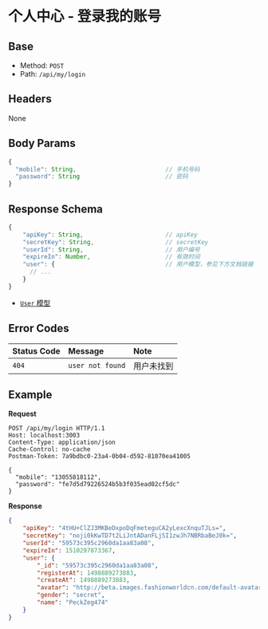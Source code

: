 # 个人中心 - 登录我的账号

## Base

* Method: `POST`
* Path: `/api/my/login`

## Headers

None

## Body Params

```js
{
  "mobile": String,                         // 手机号码
  "password": String                        // 密码
}
```

## Response Schema

```js
{
    "apiKey": String,                       // apiKey
    "secretKey": String,                    // secretKey
    "userId": String,                       // 用户编号
    "expireIn": Number,                     // 有效时间
    "user": {                               // 用户模型，参见下方文档链接
      // ...
    }
}
```

* [`User` 模型][user-model]

## Error Codes

Status Code | Message                 | Note
:---------- | :---------------------- | :----
`404`       | `user not found`        | 用户未找到

## Example

**Request**

```
POST /api/my/login HTTP/1.1
Host: localhost:3003
Content-Type: application/json
Cache-Control: no-cache
Postman-Token: 7a9bdbc0-23a4-0b04-d592-81070ea41005

{
  "mobile": "13055818112",
  "password": "fe7d5d79226524b5b3f035ead02cf5dc"
}
```

**Response**

```json
{
    "apiKey": "4tHU+ClZJ3MKBeDxpoDqFmeteguCA2yLexcXnquTJLs=",
    "secretKey": "noji0kKwTD7t2LiJntADanFLjSI1zwJh7NBRbaBeJ0k=",
    "userId": "59573c395c2960da1aa83a08",
    "expireIn": 1510297873367,
    "user": {
        "_id": "59573c395c2960da1aa83a08",
        "registerAt": 1498889273883,
        "createAt": 1498889273883,
        "avatar": "http://beta.images.fashionworldcn.com/default-avatar.png",
        "gender": "secret",
        "name": "PeckZeg474"
    }
}
```

[signature]: ../../../../signature.md

[user-model]: ../../../../model/user.md

